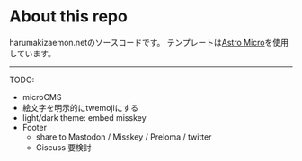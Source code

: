 # About this repo

harumakizaemon.netのソースコードです。
テンプレートは[Astro Micro](https://astro-micro.vercel.app/)を使用しています。

---

TODO: 
  - microCMS
  - 絵文字を明示的にtwemojiにする
  - light/dark theme: embed misskey
  - Footer
    - share to Mastodon / Misskey / Preloma / twitter
    - Giscuss 要検討
